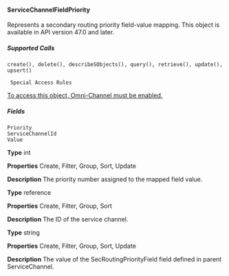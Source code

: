 #### ServiceChannelFieldPriority

Represents a secondary routing priority field-value mapping. This object is available in API version 47.0 and later.

##### Supported Calls
```
create(), delete(), describeSObjects(), query(), retrieve(), update(), upsert()

 Special Access Rules

```
[To access this object, Omni-Channel must be enabled.](https://help.salesforce.com/articleView?id=omnichannel_intro.htm&type=5&language=en_US)

##### Fields

```
Priority
ServiceChannelId
Value

```

**Type**
int

**Properties**
Create, Filter, Group, Sort, Update

**Description**
The priority number assigned to the mapped field value.

**Type**
reference

**Properties**
Create, Filter, Group, Sort

**Description**
The ID of the service channel.

**Type**
string

**Properties**
Create, Filter, Group, Sort, Update

**Description**
The value of the SecRoutingPriorityField field defined in parent ServiceChannel.

